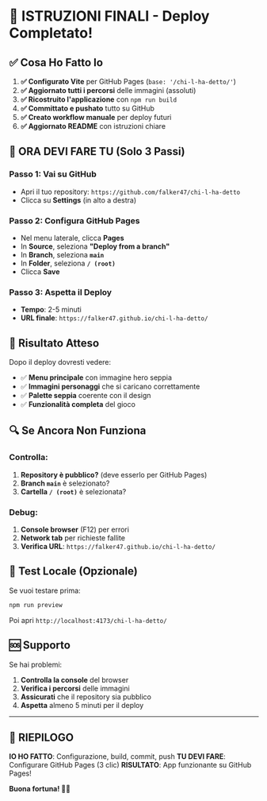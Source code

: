 # 🎯 **ISTRUZIONI FINALI - Deploy Completato!**

## ✅ **Cosa Ho Fatto Io**

1. **✅ Configurato Vite** per GitHub Pages (`base: '/chi-l-ha-detto/'`)
2. **✅ Aggiornato tutti i percorsi** delle immagini (assoluti)
3. **✅ Ricostruito l'applicazione** con `npm run build`
4. **✅ Committato e pushato** tutto su GitHub
5. **✅ Creato workflow manuale** per deploy futuri
6. **✅ Aggiornato README** con istruzioni chiare

## 🚀 **ORA DEVI FARE TU (Solo 3 Passi)**

### **Passo 1: Vai su GitHub**
- Apri il tuo repository: `https://github.com/falker47/chi-l-ha-detto`
- Clicca su **Settings** (in alto a destra)

### **Passo 2: Configura GitHub Pages**
- Nel menu laterale, clicca **Pages**
- In **Source**, seleziona **"Deploy from a branch"**
- In **Branch**, seleziona **`main`**
- In **Folder**, seleziona **`/ (root)`**
- Clicca **Save**

### **Passo 3: Aspetta il Deploy**
- **Tempo**: 2-5 minuti
- **URL finale**: `https://falker47.github.io/chi-l-ha-detto/`

## 🎉 **Risultato Atteso**

Dopo il deploy dovresti vedere:
- ✅ **Menu principale** con immagine hero seppia
- ✅ **Immagini personaggi** che si caricano correttamente
- ✅ **Palette seppia** coerente con il design
- ✅ **Funzionalità completa** del gioco

## 🔍 **Se Ancora Non Funziona**

### **Controlla:**
1. **Repository è pubblico?** (deve esserlo per GitHub Pages)
2. **Branch `main`** è selezionato?
3. **Cartella `/ (root)`** è selezionata?

### **Debug:**
1. **Console browser** (F12) per errori
2. **Network tab** per richieste fallite
3. **Verifica URL**: `https://falker47.github.io/chi-l-ha-detto/`

## 📱 **Test Locale (Opzionale)**

Se vuoi testare prima:
```bash
npm run preview
```
Poi apri `http://localhost:4173/chi-l-ha-detto/`

## 🆘 **Supporto**

Se hai problemi:
1. **Controlla la console** del browser
2. **Verifica i percorsi** delle immagini
3. **Assicurati** che il repository sia pubblico
4. **Aspetta** almeno 5 minuti per il deploy

---

## 🎯 **RIEPILOGO**

**IO HO FATTO**: Configurazione, build, commit, push
**TU DEVI FARE**: Configurare GitHub Pages (3 clic)
**RISULTATO**: App funzionante su GitHub Pages!

**Buona fortuna! 🚀✨**
